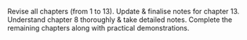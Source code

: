 Revise all chapters (from 1 to 13).
Update & finalise notes for chapter 13.
Understand chapter 8 thoroughly & take detailed notes.
Complete the remaining chapters along with practical demonstrations.